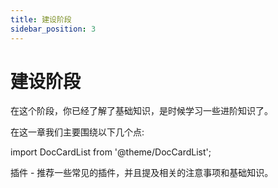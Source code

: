 ```yaml
---
title: 建设阶段
sidebar_position: 3
---
```


# 建设阶段

在这个阶段，你已经了解了基础知识，是时候学习一些进阶知识了。

在这一章我们主要围绕以下几个点:

import DocCardList from '@theme/DocCardList';

<DocCardList />

插件 - 推荐一些常见的插件，并且提及相关的注意事项和基础知识。
